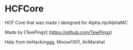 # HCFCore
HCF Core that was made / designed for Alpha.rip/AlphaMC


Made by [TewPingz] (https://github.com/TewPingz)

Help from ImHackinggg, Moose1301, AirMarshal
